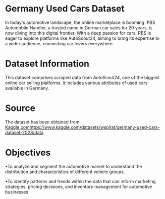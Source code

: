 # Germany Used Cars Dataset
In today's automotive landscape, the online marketplace is booming. PBS Automobile Handler, a trusted name in German car sales for 20 years, is now diving into this digital frontier. With a deep passion for cars, PBS is eager to explore platforms like AutoScout24, aiming to bring its expertise to a wider audience, connecting car lovers everywhere.

# Dataset Information
This dataset comprises scraped data from *AutoScout24*, one of the biggest online car selling platforms. It includes various attributes of used cars available in Germany.

# Source
The dataset has been obtained from [Kaggle.com](https://www.kaggle.com/datasets/wspirat/germany-used-cars-dataset-2023/data)https://www.kaggle.com/datasets/wspirat/germany-used-cars-dataset-2023/data

# Objectives
•To analyze and segment the automotive market to understand the
distribution and characteristics of different vehicle groups.

•To identify patterns and trends within the data that can inform marketing
strategies, pricing decisions, and inventory management for automotive
businesses.


